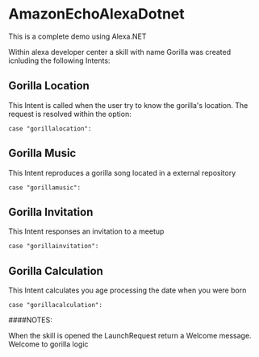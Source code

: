 # AmazonEchoAlexaDotnet

This is a complete demo using  Alexa.NET

Within alexa developer center a skill with name Gorilla was created icnluding the following Intents:

## Gorilla Location

This Intent is called when the user try to know the gorilla's location. The request is resolved within the option:

`case "gorillalocation":`

## Gorilla Music

This Intent reproduces a gorilla song located in a external repository

`case "gorillamusic":`

## Gorilla Invitation

This Intent responses an invitation to a meetup

`case "gorillainvitation":`

## Gorilla Calculation

This Intent calculates you age processing the date when you were born

`case "gorillacalculation":`

####NOTES:

When the skill is opened the LaunchRequest return a Welcome message. Welcome to gorilla logic
